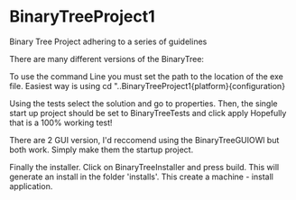 # BinaryTreeProject1
Binary Tree Project adhering to a series of guidelines

There are many different versions of the BinaryTree:

To use the command Line you must set the path to the location of the exe file.
Easiest way is using cd "..BinaryTreeProject1\{platform}\{configuration} 

Using the tests select the solution and go to properties.
Then, the single start up project should be set to BinaryTreeTests and click apply
Hopefully that is a 100% working test!

There are 2 GUI version, I'd reccomend using the BinaryTreeGUIOWl but both work. Simply make them the startup project. 

Finally the installer. Click on BinaryTreeInstaller and press build. This will generate an install in the folder 'installs'. This create a machine - install application.  

